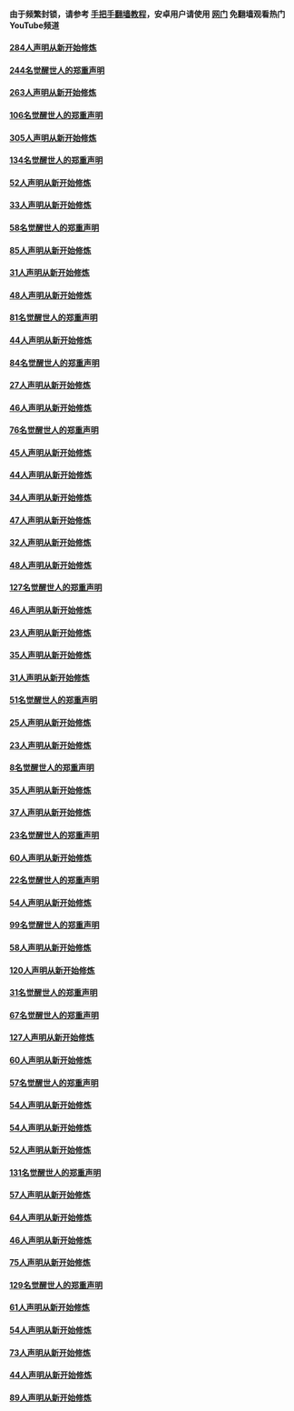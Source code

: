 #### 由于频繁封锁，请参考 [手把手翻墙教程](https://github.com/gfw-breaker/guides/wiki/)，安卓用户请使用 [网门](https://github.com/gfw-breaker/nogfw/blob/master/dl.md?t=04010700) 免翻墙观看热门YouTube频道 

#### [284人声明从新开始修炼](../pages/91/422707.md?t=04010700) 

#### [244名觉醒世人的郑重声明](../pages/91/422706.md?t=04010700) 

#### [263人声明从新开始修炼](../pages/91/422553.md?t=04010700) 

#### [106名觉醒世人的郑重声明](../pages/91/422552.md?t=04010700) 

#### [305人声明从新开始修炼](../pages/91/422153.md?t=04010700) 

#### [134名觉醒世人的郑重声明](../pages/91/422152.md?t=04010700) 

#### [52人声明从新开始修炼](../pages/91/421846.md?t=04010700) 

#### [33人声明从新开始修炼](../pages/91/421804.md?t=04010700) 

#### [58名觉醒世人的郑重声明](../pages/91/421845.md?t=04010700) 

#### [85人声明从新开始修炼](../pages/91/421769.md?t=04010700) 

#### [31人声明从新开始修炼](../pages/91/421763.md?t=04010700) 

#### [48人声明从新开始修炼](../pages/91/421605.md?t=04010700) 

#### [81名觉醒世人的郑重声明](../pages/91/421656.md?t=04010700) 

#### [44人声明从新开始修炼](../pages/91/421544.md?t=04010700) 

#### [84名觉醒世人的郑重声明](../pages/91/421543.md?t=04010700) 

#### [27人声明从新开始修炼](../pages/91/421465.md?t=04010700) 

#### [46人声明从新开始修炼](../pages/91/421454.md?t=04010700) 

#### [76名觉醒世人的郑重声明](../pages/91/421453.md?t=04010700) 

#### [45人声明从新开始修炼](../pages/91/421452.md?t=04010700) 

#### [44人声明从新开始修炼](../pages/91/421422.md?t=04010700) 

#### [34人声明从新开始修炼](../pages/91/421322.md?t=04010700) 

#### [47人声明从新开始修炼](../pages/91/421264.md?t=04010700) 

#### [32人声明从新开始修炼](../pages/91/421225.md?t=04010700) 

#### [48人声明从新开始修炼](../pages/91/421202.md?t=04010700) 

#### [127名觉醒世人的郑重声明](../pages/91/421224.md?t=04010700) 

#### [46人声明从新开始修炼](../pages/91/421203.md?t=04010700) 

#### [23人声明从新开始修炼](../pages/91/421138.md?t=04010700) 

#### [35人声明从新开始修炼](../pages/91/421122.md?t=04010700) 

#### [31人声明从新开始修炼](../pages/91/421081.md?t=04010700) 

#### [51名觉醒世人的郑重声明](../pages/91/421080.md?t=04010700) 

#### [25人声明从新开始修炼](../pages/91/421020.md?t=04010700) 

#### [23人声明从新开始修炼](../pages/91/420884.md?t=04010700) 

#### [8名觉醒世人的郑重声明](../pages/91/420883.md?t=04010700) 

#### [35人声明从新开始修炼](../pages/91/420809.md?t=04010700) 

#### [37人声明从新开始修炼](../pages/91/420766.md?t=04010700) 

#### [23名觉醒世人的郑重声明](../pages/91/420765.md?t=04010700) 

#### [60人声明从新开始修炼](../pages/91/420727.md?t=04010700) 

#### [22名觉醒世人的郑重声明](../pages/91/420726.md?t=04010700) 

#### [54人声明从新开始修炼](../pages/91/420529.md?t=04010700) 

#### [99名觉醒世人的郑重声明](../pages/91/420528.md?t=04010700) 

#### [58人声明从新开始修炼](../pages/91/420198.md?t=04010700) 

#### [120人声明从新开始修炼](../pages/91/420141.md?t=04010700) 

#### [31名觉醒世人的郑重声明](../pages/91/420197.md?t=04010700) 

#### [67名觉醒世人的郑重声明](../pages/91/420140.md?t=04010700) 

#### [127人声明从新开始修炼](../pages/91/420082.md?t=04010700) 

#### [60人声明从新开始修炼](../pages/91/420081.md?t=04010700) 

#### [57名觉醒世人的郑重声明](../pages/91/420080.md?t=04010700) 

#### [54人声明从新开始修炼](../pages/91/419533.md?t=04010700) 

#### [54人声明从新开始修炼](../pages/91/419532.md?t=04010700) 

#### [52人声明从新开始修炼](../pages/91/419531.md?t=04010700) 

#### [131名觉醒世人的郑重声明](../pages/91/419530.md?t=04010700) 

#### [57人声明从新开始修炼](../pages/91/419430.md?t=04010700) 

#### [64人声明从新开始修炼](../pages/91/419429.md?t=04010700) 

#### [46人声明从新开始修炼](../pages/91/419428.md?t=04010700) 

#### [75人声明从新开始修炼](../pages/91/419427.md?t=04010700) 

#### [129名觉醒世人的郑重声明](../pages/91/419426.md?t=04010700) 

#### [61人声明从新开始修炼](../pages/91/419198.md?t=04010700) 

#### [54人声明从新开始修炼](../pages/91/419197.md?t=04010700) 

#### [73人声明从新开始修炼](../pages/91/419196.md?t=04010700) 

#### [44人声明从新开始修炼](../pages/91/419075.md?t=04010700) 

#### [89人声明从新开始修炼](../pages/91/419074.md?t=04010700) 

